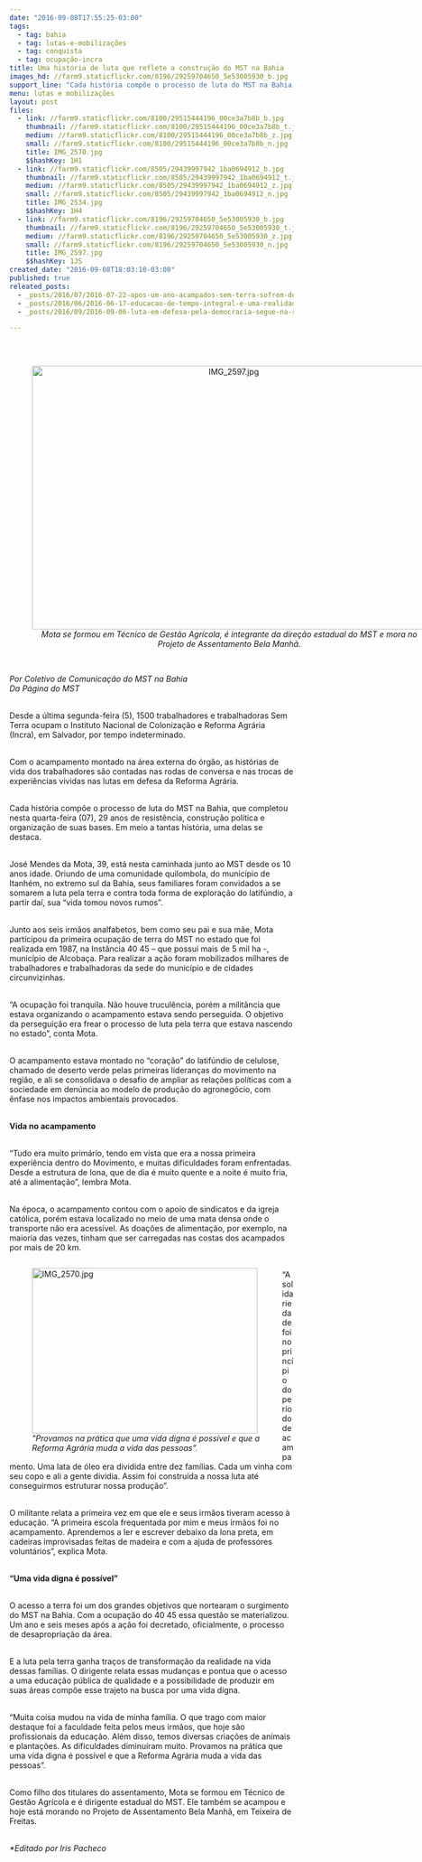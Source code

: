 ```yaml
---
date: "2016-09-08T17:55:25-03:00"
tags:
  - tag: bahia
  - tag: lutas-e-mobilizações
  - tag: conquista
  - tag: ocupação-incra
title: Uma história de luta que reflete a construção do MST na Bahia
images_hd: //farm9.staticflickr.com/8196/29259704650_5e53005930_b.jpg
support_line: "Cada história compõe o processo de luta do MST na Bahia, que neste 07 de setembro completou 29 anos de resistência, construção política e organização "
menu: lutas e mobilizações
layout: post
files:
  - link: //farm9.staticflickr.com/8100/29515444196_00ce3a7b8b_b.jpg
    thumbnail: //farm9.staticflickr.com/8100/29515444196_00ce3a7b8b_t.jpg
    medium: //farm9.staticflickr.com/8100/29515444196_00ce3a7b8b_z.jpg
    small: //farm9.staticflickr.com/8100/29515444196_00ce3a7b8b_n.jpg
    title: IMG_2570.jpg
    $$hashKey: 1H1
  - link: //farm9.staticflickr.com/8505/29439997942_1ba0694912_b.jpg
    thumbnail: //farm9.staticflickr.com/8505/29439997942_1ba0694912_t.jpg
    medium: //farm9.staticflickr.com/8505/29439997942_1ba0694912_z.jpg
    small: //farm9.staticflickr.com/8505/29439997942_1ba0694912_n.jpg
    title: IMG_2534.jpg
    $$hashKey: 1H4
  - link: //farm9.staticflickr.com/8196/29259704650_5e53005930_b.jpg
    thumbnail: //farm9.staticflickr.com/8196/29259704650_5e53005930_t.jpg
    medium: //farm9.staticflickr.com/8196/29259704650_5e53005930_z.jpg
    small: //farm9.staticflickr.com/8196/29259704650_5e53005930_n.jpg
    title: IMG_2597.jpg
    $$hashKey: 1JS
created_date: "2016-09-08T18:03:10-03:00"
published: true
releated_posts:
  - _posts/2016/07/2016-07-22-apos-um-ano-acampados-sem-terra-sofrem-despejo-no-extremo-sul-baiano.md
  - _posts/2016/06/2016-06-17-educacao-de-tempo-integral-e-uma-realidade-na-bahia.md
  - _posts/2016/09/2016-09-06-luta-em-defesa-pela-democracia-segue-na-reivindicacao-dos-movimentos-ao-governo-federal.md

---
```

<p>&nbsp;</p>

<div style="text-align:center">
<figure class="image" style="display:inline-block"><img alt="IMG_2597.jpg" height="467" src="//farm9.staticflickr.com/8196/29259704650_5e53005930_b.jpg" width="700" />
<figcaption><em>Mota se formou em T&eacute;cnico de Gest&atilde;o Agr&iacute;cola, &eacute; integrante da dire&ccedil;&atilde;o estadual do MST e mora no Projeto de Assentamento Bela Manh&atilde;.</em></figcaption>
</figure>
</div>

<p><br />
<em>Por Coletivo de Comunica&ccedil;&atilde;o do MST na Bahia<br />
Da P&aacute;gina do MST</em></p>

<p><br />
Desde a &uacute;ltima segunda-feira (5), 1500 trabalhadores e trabalhadoras Sem Terra ocupam o Instituto Nacional de Coloniza&ccedil;&atilde;o e Reforma Agr&aacute;ria (Incra), em Salvador, por tempo indeterminado.</p>

<p><br />
Com o acampamento montado na &aacute;rea externa do &oacute;rg&atilde;o, as hist&oacute;rias de vida dos trabalhadores s&atilde;o contadas nas rodas de conversa e nas trocas de experi&ecirc;ncias vividas nas lutas em defesa da Reforma Agr&aacute;ria.</p>

<p><br />
Cada hist&oacute;ria comp&otilde;e o processo de luta do MST na Bahia, que completou nesta quarta-feira (07), 29 anos de resist&ecirc;ncia, constru&ccedil;&atilde;o pol&iacute;tica e organiza&ccedil;&atilde;o de suas bases. Em meio a tantas hist&oacute;ria, uma delas se destaca.</p>

<p><br />
Jos&eacute; Mendes da Mota, 39, est&aacute; nesta caminhada junto ao MST desde os 10 anos idade. Oriundo de uma comunidade quilombola, do munic&iacute;pio de Itanh&eacute;m, no extremo sul da Bahia, seus familiares foram convidados a se somarem a luta pela terra e contra toda forma de explora&ccedil;&atilde;o do latif&uacute;ndio, a partir da&iacute;, sua &ldquo;vida tomou novos rumos&rdquo;.</p>

<p><br />
Junto aos seis irm&atilde;os analfabetos, bem como seu pai e sua m&atilde;e, Mota participou da primeira ocupa&ccedil;&atilde;o de terra do MST no estado que foi realizada em 1987, na Inst&acirc;ncia 40 45 &ndash; que possui mais de 5 mil ha -, munic&iacute;pio de Alcoba&ccedil;a. Para realizar a a&ccedil;&atilde;o foram mobilizados milhares de trabalhadores e trabalhadoras da sede do munic&iacute;pio e de cidades circunvizinhas.</p>

<p><br />
&ldquo;A ocupa&ccedil;&atilde;o foi tranquila. N&atilde;o houve trucul&ecirc;ncia, por&eacute;m a milit&acirc;ncia que estava organizando o acampamento estava sendo perseguida. O objetivo da persegui&ccedil;&atilde;o era frear o processo de luta pela terra que estava nascendo no estado&rdquo;, conta Mota.</p>

<p><br />
O acampamento estava montado no &ldquo;cora&ccedil;&atilde;o&rdquo; do latif&uacute;ndio de celulose, chamado de deserto verde pelas primeiras lideran&ccedil;as do movimento na regi&atilde;o, e ali se consolidava o desafio de ampliar as rela&ccedil;&otilde;es pol&iacute;ticas com a sociedade em den&uacute;ncia ao modelo de produ&ccedil;&atilde;o do agroneg&oacute;cio, com &ecirc;nfase nos impactos ambientais provocados.</p>

<p><br />
<strong>Vida no acampamento</strong></p>

<p><br />
&ldquo;Tudo era muito prim&aacute;rio, tendo em vista que era a nossa primeira experi&ecirc;ncia dentro do Movimento, e muitas dificuldades foram enfrentadas. Desde a estrutura de lona, que de dia &eacute; muito quente e a noite &eacute; muito fria, at&eacute; a alimenta&ccedil;&atilde;o&rdquo;, lembra Mota.</p>

<p><br />
Na &eacute;poca, o acampamento contou com o apoio de sindicatos e da igreja cat&oacute;lica, por&eacute;m estava localizado no meio de uma mata densa onde o transporte n&atilde;o era acess&iacute;vel. As doa&ccedil;&otilde;es de alimenta&ccedil;&atilde;o, por exemplo, na maioria das vezes, tinham que ser carregadas nas costas dos acampados por mais de 20 km.</p>

<figure class="image" style="float:left"><img alt="IMG_2570.jpg" height="293" src="//farm9.staticflickr.com/8100/29515444196_00ce3a7b8b_b.jpg" width="400" />
<figcaption><em>&quot;Provamos na pr&aacute;tica que uma vida digna &eacute; poss&iacute;vel e que a<br />
Reforma Agr&aacute;ria muda a vida das pessoas&rdquo;.</em></figcaption>
</figure>

<p><br />
&ldquo;A solidariedade foi no princ&iacute;pio do per&iacute;odo de acampamento. Uma lata de &oacute;leo era dividida entre dez fam&iacute;lias. Cada um vinha com seu copo e ali a gente dividia. Assim foi constru&iacute;da a nossa luta at&eacute; conseguirmos estruturar nossa produ&ccedil;&atilde;o&rdquo;.</p>

<p><br />
O militante relata a primeira vez em que ele e seus irm&atilde;os tiveram acesso &agrave; educa&ccedil;&atilde;o. &ldquo;A primeira escola frequentada por mim e meus irm&atilde;os foi no acampamento. Aprendemos a ler e escrever debaixo da lona preta, em cadeiras improvisadas feitas de madeira e com a ajuda de professores volunt&aacute;rios&rdquo;, explica Mota.</p>

<p><br />
<strong>&ldquo;Uma vida digna &eacute; poss&iacute;vel&rdquo;</strong></p>

<p><br />
O acesso a terra foi um dos grandes objetivos que nortearam o surgimento do MST na Bahia. Com a ocupa&ccedil;&atilde;o do 40 45 essa quest&atilde;o se materializou. Um ano e seis meses ap&oacute;s a a&ccedil;&atilde;o foi decretado, oficialmente, o processo de desapropria&ccedil;&atilde;o da &aacute;rea.</p>

<p><br />
E a luta pela terra ganha tra&ccedil;os de transforma&ccedil;&atilde;o da realidade na vida dessas fam&iacute;lias. O dirigente relata essas mudan&ccedil;as e pontua que o acesso a uma educa&ccedil;&atilde;o p&uacute;blica de qualidade e a possibilidade de produzir em suas &aacute;reas comp&otilde;e esse trajeto na busca por uma vida digna.</p>

<p><br />
&ldquo;Muita coisa mudou na vida de minha fam&iacute;lia. O que trago com maior destaque foi a faculdade feita pelos meus irm&atilde;os, que hoje s&atilde;o profissionais da educa&ccedil;&atilde;o. Al&eacute;m disso, temos diversas cria&ccedil;&otilde;es de animais e planta&ccedil;&otilde;es. As dificuldades diminu&iacute;ram muito. Provamos na pr&aacute;tica que uma vida digna &eacute; poss&iacute;vel e que a Reforma Agr&aacute;ria muda a vida das pessoas&rdquo;.</p>

<p><br />
Como filho dos titulares do assentamento, Mota se formou em T&eacute;cnico de Gest&atilde;o Agr&iacute;cola e &eacute; dirigente estadual do MST. Ele tamb&eacute;m se acampou e hoje est&aacute; morando no Projeto de Assentamento Bela Manh&atilde;, em Teixeira de Freitas.&nbsp;</p>

<p><br />
<em>*Editado por Iris Pacheco</em></p>
